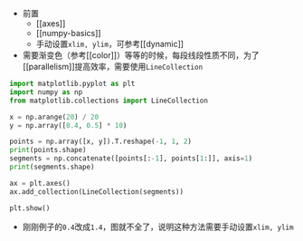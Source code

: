 - 前置
  - [[axes]]
  - [[numpy-basics]]
  - 手动设置`xlim, ylim`，可参考[[dynamic]]
- 需要渐变色（参考[[color]]）等等的时候，每段线段性质不同，为了[[parallelism]]提高效率，需要使用`LineCollection`
```python
import matplotlib.pyplot as plt
import numpy as np
from matplotlib.collections import LineCollection

x = np.arange(20) / 20
y = np.array([0.4, 0.5] * 10)

points = np.array([x, y]).T.reshape(-1, 1, 2)
print(points.shape)
segments = np.concatenate([points[:-1], points[1:]], axis=1)
print(segments.shape)

ax = plt.axes()
ax.add_collection(LineCollection(segments))

plt.show()
```
- 刚刚例子的`0.4`改成`1.4`，图就不全了，说明这种方法需要手动设置`xlim, ylim`